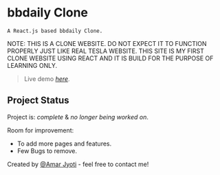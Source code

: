 # bbdaily Clone
    A React.js based bbdaily Clone. 

NOTE: THIS IS A CLONE WEBSITE. DO NOT EXPECT IT TO FUNCTION PROPERLY JUST LIKE REAL TESLA WEBSITE. THIS SITE IS MY FIRST     CLONE WEBSITE USING REACT AND IT IS BUILD FOR THE PURPOSE OF LEARNING ONLY.

> Live demo [_here_](https://cloneteslareact.netlify.app). <!-- If you have the project hosted somewhere, include the link here. -->

## Project Status

Project is: _complete_ & _no longer being worked on_. 

Room for improvement:

- To add more pages and features.
- Few Bugs to remove.

Created by [@Amar Jyoti](amarentp23@gmail.com) - feel free to contact me!
